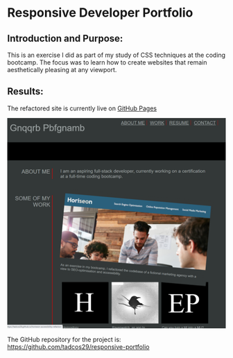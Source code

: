 # Responsive Developer Portfolio

## Introduction and Purpose:

This is an exercise I did as part of my study of CSS techniques at the coding bootcamp. The focus was to learn how to create websites that remain aesthetically pleasing at any viewport.

## Results:

The refactored site is currently live on [GitHub Pages](https://tadcos29.github.io/responsive-portfolio/) 


![image](./Assets/images/site-screenshot.png)


The GitHub repository for the project is: https://github.com/tadcos29/responsive-portfolio

